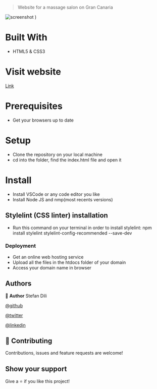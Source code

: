 > Website for a massage salon on Gran Canaria 

![screenshot](https://user-images.githubusercontent.com/55356496/87537781-7c8bf900-c69b-11ea-96f5-d12643b829de.png)
)


# Built With
- HTML5 & CSS3



# Visit website
[Link](https://studio-dili.com)


# Prerequisites

- Get your browsers up to date

# Setup

- Clone the repository on your local machine
- cd into the folder, find the index.html file and open it

# Install

- Install VSCode or any code editor you like
- Install Node JS and nmp(most recents versions)
## Stylelint (CSS linter) installation
- Run this command on your terminal in order to install stylelint: npm install stylelint stylelint-config-recommended --save-dev

### Deployment

- Get an online web hosting service
- Upload all the files in the htdocs folder of your domain
- Access your domain name in browser

## Authors

👤 **Author**
Stefan Dili

[@github](https://github.com/dili021)

[@twitter](https://twitter.com/dilistefan)

[@linkedin](https://linkedin.com/in/stefan-dili)

## 🤝 Contributing

Contributions, issues and feature requests are welcome!

## Show your support

Give a ⭐️ if you like this project!
